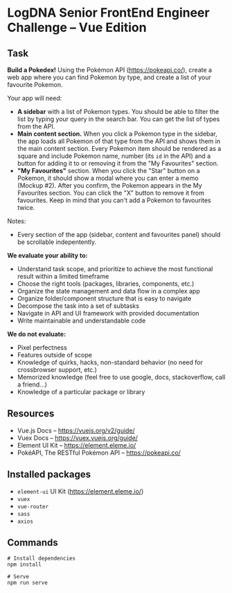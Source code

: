 # LogDNA Senior FrontEnd Engineer Challenge – Vue Edition

## Task

**Build a Pokedex!**
Using the Pokémon API (https://pokeapi.co/), create a web app where you can find Pokemon by type, and create a list of your favourite Pokemon.

Your app will need:
* **A sidebar** with a list of Pokemon types. You should be able to filter the list by typing your query in the search bar. You can get the list of types from the API.
* **Main content section.** When you click a Pokemon type in the sidebar, the app loads all Pokemon of that type from the API and shows them in the main content section. Every Pokemon item should be rendered as a square and include Pokemon name, number (its `id` in the API) and a button for adding it to or removing it from the "My Favourites" section.
* **"My Favourites"** section. When you click the "Star" button on a Pokemon, it should show a modal where you can enter a memo (Mockup #2). After you confirm, the Pokemon appears in the My Favourites section. You can click the "X" button to remove it from favourites. Keep in mind that you can't add a Pokemon to favourites twice.

Notes:
* Every section of the app (sidebar, content and favourites panel) should be scrollable indepentently.

**We evaluate your ability to:**
* Understand task scope, and prioritize to achieve the most functional result within a limited timeframe
* Choose the right tools (packages, libraries, components, etc.)
* Organize the state management and data flow in a complex app
* Organize folder/component structure that is easy to navigate
* Decompose the task into a set of subtasks
* Navigate in API and UI framework with provided documentation
* Write maintainable and understandable code

**We do not evaluate:**
* Pixel perfectness
* Features outside of scope
* Knowledge of quirks, hacks, non-standard behavior (no need for crossbrowser support, etc.)
* Memorized knowledge (feel free to use google, docs, stackoverflow, call a friend...)
* Knowledge of a particular package or library


## Resources
* Vue.js Docs – https://vuejs.org/v2/guide/
* Vuex Docs – https://vuex.vuejs.org/guide/
* Element UI Kit – https://element.eleme.io/
* PokéAPI, The RESTful Pokémon API – https://pokeapi.co/


## Installed packages

* `element-ui` UI Kit (https://element.eleme.io/)
* `vuex`
* `vue-router`
* `sass`
* `axios`


## Commands

```
# Install dependencies
npm install

# Serve
npm run serve
```
